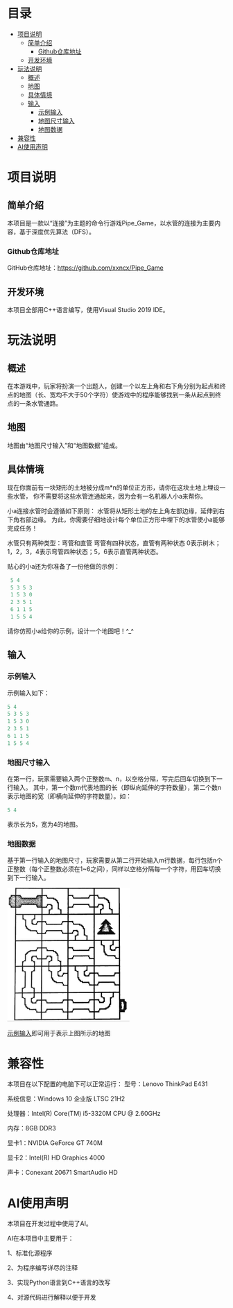# 目录

- [项目说明](#项目说明)
  - [简单介绍](#简单介绍)
    - [Github仓库地址](#Github仓库地址)
  - [开发环境](#开发环境)
- [玩法说明](#玩法说明)  
  - [概述](#概述)
  - [地图](#地图)
  - [具体情境](#具体情境)
  - [输入](#输入)
    - [示例输入](#示例输入)
    - [地图尺寸输入](#地图尺寸输入)
    - [地图数据](#地图数据)
- [兼容性](#兼容性)
- [AI使用声明](#AI使用声明)
# 项目说明

## 简单介绍

本项目是一款以“连接”为主题的命令行游戏Pipe_Game，以水管的连接为主要内容，基于深度优先算法（DFS）。

### Github仓库地址

GitHub仓库地址：https://github.com/xxncx/Pipe_Game

## 开发环境
本项目全部用C++语言编写，使用Visual Studio 2019 IDE。
# 玩法说明
## 概述
在本游戏中，玩家将扮演一个出题人，创建一个以左上角和右下角分别为起点和终点的地图（长、宽均不大于50个字符）使游戏中的程序能够找到一条从起点到终点的一条水管通路。
## 地图
地图由“地图尺寸输入”和“地图数据”组成。

## 具体情境

现在你面前有一块矩形的土地被分成m*n的单位正方形，请你在这块土地上埋设一些水管，
你不需要将这些水管连通起来，因为会有一名机器人小a来帮你。

小a连接水管时会遵循如下原则：
水管将从矩形土地的左上角左部边缘，延伸到右下角右部边缘。
为此，你需要仔细地设计每个单位正方形中埋下的水管使小a能够完成任务！

水管只有两种类型：弯管和直管
弯管有四种状态，直管有两种状态
0表示树木；1，2，3，4表示弯管四种状态；5，6表示直管两种状态。

贴心的小a还为你准备了一份他做的示例：

```C++
 5 4
 5 3 5 3
 1 5 3 0
 2 3 5 1
 6 1 1 5
 1 5 5 4
```

请你仿照小a给你的示例，设计一个地图吧！^_^

## 输入

### 示例输入

示例输入如下：

```C++
5 4
5 3 5 3
1 5 3 0
2 3 5 1
6 1 1 5
1 5 5 4
```

### 地图尺寸输入
在第一行，玩家需要输入两个正整数m、n，以空格分隔，写完后回车切换到下一行输入。
其中，第一个数m代表地图的长（即纵向延伸的字符数量），第二个数n表示地图的宽（即横向延伸的字符数量）。如：

```C++
5 4
```

表示长为5，宽为4的地图。

### 地图数据

基于第一行输入的地图尺寸，玩家需要从第二行开始输入m行数据，每行包括n个正整数（每个正整数必须在1~6之间），同样以空格分隔每一个字符，用回车切换到下一行输入。

<img src="https://github.com/xxncx/Pipe_Game/blob/main/resources/image.png" alt="image" style="zoom:30%;" />

[示例输入](#示例输入)即可用于表示上图所示的地图

# 兼容性
本项目在以下配置的电脑下可以正常运行：
型号：Lenovo ThinkPad E431

系统信息：Windows 10 企业版 LTSC 21H2

处理器：Intel(R) Core(TM) i5-3320M CPU @ 2.60GHz

内存：8GB DDR3

显卡1：NVIDIA GeForce GT 740M

显卡2：Intel(R) HD Graphics 4000

声卡：Conexant 20671 SmartAudio HD

# AI使用声明
本项目在开发过程中使用了AI。

AI在本项目中主要用于：

1、标准化源程序

2、为程序编写详尽的注释

3、实现Python语言到C++语言的改写

4、对源代码进行解释以便于开发